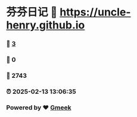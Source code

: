 # 芬芬日记 :link: https://uncle-henry.github.io 
### :page_facing_up: [3](https://uncle-henry.github.io/tag.html) 
### :speech_balloon: 0 
### :hibiscus: 2743 
### :alarm_clock: 2025-02-13 13:06:35 
### Powered by :heart: [Gmeek](https://github.com/Meekdai/Gmeek)
